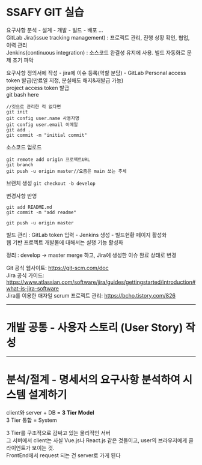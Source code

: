 # SSAFY GIT 실습

요구사항 분석 - 설계 - 개발 - 빌드 - 배포 ...   
GitLab
Jira(issue tracking management) : 프로젝트 관리, 진행 상황 확인, 협업, 이력 관리  
Jenkins(continuous integration) : 소스코드 완결성 유지에 사용. 빌드 자동화로 문제 조기 파악    
  
요구사항 정의서에 작성 - jira에 이슈 등록(역할 분담) - GitLab Personal access token 발급(만료일 지정, 분실해도 해지&재발급 가능)  
project access token 발급  
git bash here
```
//깃으로 관리한 적 없다면
git init
git config user.name 사용자명
git config user.email 이메일
git add .
git commit -m "initial commit"
```
  
소스코드 업로드
```
git remote add origin 프로젝트URL
git branch
git push -u origin master//요즘은 main 쓰는 추세
```
   
브랜치 생성 ```git checkout -b develop```  
  
변경사항 반영
```
git add README.md
git commit -m "add readme"

git push -u origin master
```
  
빌드 관리 : GitLab token 입력 - Jenkins 생성 - 빌드현황 페이지 활성화  
웹 기반 프로젝트 개발물에 대해서는 실행 기능 활성화  
  
정리 : develop -> master merge 하고, Jira에 생성한 이슈 완료 상태로 변경  

Git 공식 웹사이트: https://git-scm.com/doc  
Jira 공식 가이드: https://www.atlassian.com/software/jira/guides/gettingstarted/introduction#what-is-jira-software  
Jira를 이용한 애자일 scrum 프로젝트 관리: https://bcho.tistory.com/826  
  
--------------------------------
  
# 개발 공통 - 사용자 스토리 (User Story) 작성


---------------------------------
  
# 분석/절계 - 명세서의 요구사항 분석하여 시스템 설계하기
  
client와 server + DB = **3 Tier Model**  
3 Tier 통합 = System  
  
3 Tier를 구조적으로 감싸고 있는 물리적인 서버  
그 서버에서 client는 사실 Vue.js나 React.js 같은 것들이고, user의 브라우저에게 클라이언트가 보이는 것.  
FrontEnd에서 request 되는 건 server로 가게 된다  

